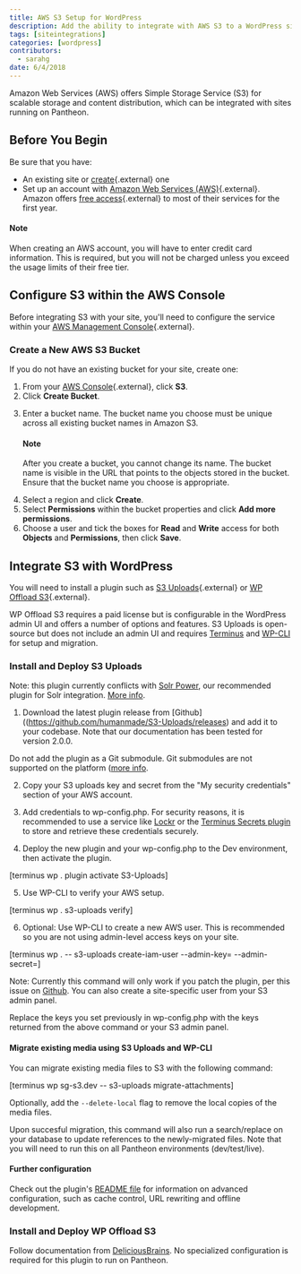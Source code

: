 ```yaml
---
title: AWS S3 Setup for WordPress
description: Add the ability to integrate with AWS S3 to a WordPress site on Pantheon
tags: [siteintegrations]
categories: [wordpress]
contributors:
  - sarahg
date: 6/4/2018
---
```


Amazon Web Services (AWS) offers Simple Storage Service (S3) for scalable storage and content distribution, which can be integrated with sites running on Pantheon.

## Before You Begin

Be sure that you have:

- An existing site or [create](https://dashboard.pantheon.io/sites/create){.external} one
- Set up an account with [Amazon Web Services (AWS)](https://aws.amazon.com/s3/){.external}. Amazon offers [free access](https://aws.amazon.com/free/){.external} to most of their services for the first year.

<div class="alert alert-info" role="alert">
<h4 class="info">Note</h4>
<p>When creating an AWS account, you will have to enter credit card information. This is required, but you will not be charged unless you exceed the usage limits of their free tier.</p></div>

## Configure S3 within the AWS Console
Before integrating S3 with your site, you'll need to configure the service within your [AWS Management Console](https://console.aws.amazon.com){.external}.

### Create a New AWS S3 Bucket
If you do not have an existing bucket for your site, create one:

1. From your [AWS Console](https://console.aws.amazon.com){.external}, click **S3**.
2. Click **Create Bucket**.
<ol start="3"><li>Enter a bucket name. The bucket name you choose must be unique across all existing bucket names in Amazon S3.

 <div class="alert alert-info" role="alert">
 <h4 class="info">Note</h4>
 <p>After you create a bucket, you cannot change its name. The bucket name is visible in the URL that points to the objects stored in the bucket. Ensure that the bucket name you choose is appropriate.</p>
 </div></li></ol>

4. Select a region and click **Create**.
5. Select **Permissions** within the bucket properties and click **Add more permissions**.
6. Choose a user and tick the boxes for **Read** and **Write** access for both **Objects** and **Permissions**, then click **Save**.

## Integrate S3 with WordPress 
You will need to install a plugin such as [S3 Uploads](https://github.com/humanmade/S3-Uploads){.external} or [WP Offload S3](https://deliciousbrains.com/wp-offload-s3/){.external}.

WP Offload S3 requires a paid license but is configurable in the WordPress admin UI and offers a number of options and features. S3 Uploads is open-source but does not include an admin UI and requires [Terminus](/docs/terminus) and [WP-CLI](/docs/wp-cli) for setup and migration.

### Install and Deploy S3 Uploads

Note: this plugin currently conflicts with [Solr Power](https://wordpress.org/plugins/solr-power/), our recommended plugin for Solr integration. [More info](https://github.com/humanmade/S3-Uploads/issues/80).

1. Download the latest plugin release from [Github]((https://github.com/humanmade/S3-Uploads/releases) and add it to your codebase. Note that our documentation has been tested for version 2.0.0.

Do not add the plugin as a Git submodule. Git submodules are not supported on the platform ([more info]((https://pantheon.io/docs/git-faq/#does-pantheon-support-git-submodules)).

2. Copy your S3 uploads key and secret from the "My security credentials" section of your AWS account.

3. Add credentials to wp-config.php. For security reasons, it is recommended to use a service like [Lockr](https://pantheon.io/docs/guides/lockr/) or the [Terminus Secrets plugin](https://github.com/pantheon-systems/terminus-secrets-plugin) to store and retrieve these credentials securely.

4. Deploy the new plugin and your wp-config.php to the Dev environment, then activate the plugin.

[terminus wp <site>.<env> plugin activate S3-Uploads]

5. Use WP-CLI to verify your AWS setup.

[terminus wp <site>.<env> s3-uploads verify]

6. Optional: Use WP-CLI to create a new AWS user. This is recommended so you are not using admin-level access keys on your site.

[terminus wp <site>.<env> -- s3-uploads create-iam-user --admin-key=<key> --admin-secret=<secret>]

Note: Currently this command will only work if you patch the plugin, per this issue on [Github](https://github.com/humanmade/S3-Uploads/issues/95#issuecomment-393989259). You can also create a site-specific user from your S3 admin panel.

Replace the keys you set previously in wp-config.php with the keys returned from the above command or your S3 admin panel.

#### Migrate existing media using S3 Uploads and WP-CLI

You can migrate existing media files to S3 with the following command:

[terminus wp sg-s3.dev -- s3-uploads migrate-attachments]

Optionally, add the `--delete-local` flag to remove the local copies of the media files.

Upon succesful migration, this command will also run a search/replace on your database to update references to the newly-migrated files. Note that you will need to run this on all Pantheon environments (dev/test/live).

#### Further configuration
Check out the plugin's [README file](https://github.com/humanmade/S3-Uploads/blob/master/README.md) for information on advanced configuration, such as cache control, URL rewriting and offline development.

### Install and Deploy WP Offload S3 
Follow documentation from [DeliciousBrains](https://deliciousbrains.com/wp-offload-s3/doc/quick-start-guide). No specialized configuration is required for this plugin to run on Pantheon.
